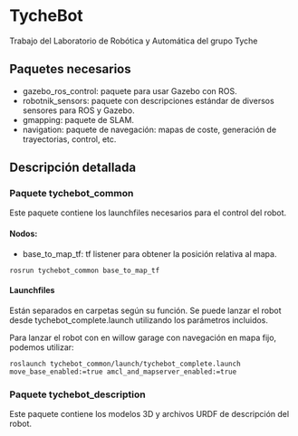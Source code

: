 # TycheBot
Trabajo del Laboratorio de Robótica y Automática del grupo Tyche

## Paquetes necesarios
- gazebo_ros_control: paquete para usar Gazebo con ROS.
- robotnik_sensors: paquete con descripciones estándar de diversos sensores para ROS y Gazebo.
- gmapping: paquete de SLAM.
- navigation: paquete de navegación: mapas de coste, generación de trayectorias, control, etc.

## Descripción detallada

### Paquete tychebot_common
Este paquete contiene los launchfiles necesarios para el control del robot.

#### Nodos:
 - base_to_map_tf: tf listener para obtener la posición relativa al mapa.
 ```
rosrun tychebot_common base_to_map_tf
```

#### Launchfiles
Están separados en carpetas según su función. Se puede lanzar el robot desde tychebot_complete.launch utilizando los parámetros incluidos.

Para lanzar el robot con en willow garage con navegación en mapa fijo, podemos utilizar:
```
roslaunch tychebot_common/launch/tychebot_complete.launch move_base_enabled:=true amcl_and_mapserver_enabled:=true
```

### Paquete tychebot_description
Este paquete contiene los modelos 3D y archivos URDF de descripción del robot.
